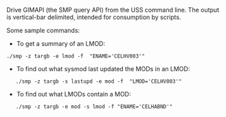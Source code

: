 Drive GIMAPI (the SMP query API) from the USS command line. The output is vertical-bar delimited, intended for consumption by scripts.

Some sample commands:

* To get a summary of an LMOD:
```
./smp -z targb -e lmod -f  "ENAME='CELHV003'"
```

* To find out what sysmod last updated the MODs in an LMOD:
```
   ./smp -z targb -s lastupd -e mod -f  "LMOD='CELHV003'"
```

* To find out what LMODs contain a MOD:
```
   ./smp -z targb -e mod -s lmod -f "ENAME='CELHABND'"
```
